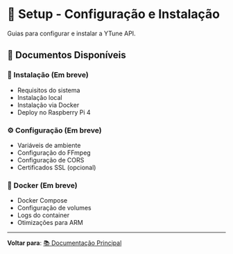 # 🚀 Setup - Configuração e Instalação

Guias para configurar e instalar a YTune API.

## 📄 Documentos Disponíveis

### 🔧 Instalação (Em breve)

- Requisitos do sistema
- Instalação local
- Instalação via Docker
- Deploy no Raspberry Pi 4

### ⚙️ Configuração (Em breve)

- Variáveis de ambiente
- Configuração do FFmpeg
- Configuração de CORS
- Certificados SSL (opcional)

### 🐳 Docker (Em breve)

- Docker Compose
- Configuração de volumes
- Logs do container
- Otimizações para ARM

---

**Voltar para**: [📚 Documentação Principal](../README.md)

